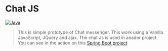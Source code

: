 # Chat JS
[![Java](https://img.shields.io/badge/Javascript-programming%20Language-red?logo=javascript)](https://www.javascript.com)   

> This is simple prototype of Chat messenger. This work using a Vanilla JavaScript, JQuery and ajax.
The chat Js is used in anader project. You can see in the action on this <a href="https://github.com/AlessandroS94/corso_21122022/tree/main/Day%2010/code/diemme_java">Spring Boot project </a>